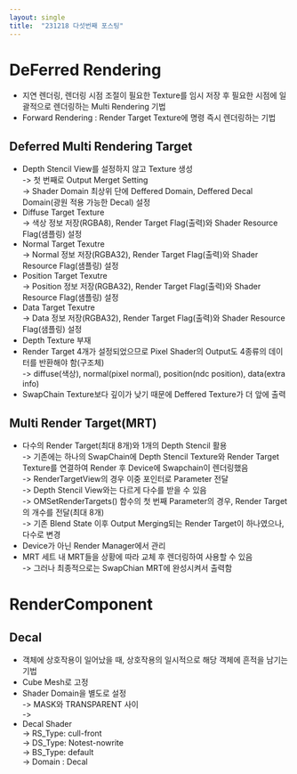 ```yaml
---
layout: single
title:  "231218 다섯번째 포스팅"
---
```

# DeFerred Rendering
* 지연 렌더링, 렌더링 시점 조절이 필요한 Texture를 임시 저장 후 필요한 시점에 일괄적으로 렌더링하는 Multi Rendering 기법<br>
* Forward Rendering : Render Target Texture에 명령 즉시 렌더링하는 기법<br>

## Deferred Multi Rendering Target
* Depth Stencil View를 설정하지 않고 Texture 생성 <br>
-> 첫 번째로 Output Merget Setting <br>
-> Shader Domain 최상위 단에 Deffered Domain, Deffered Decal Domain(광원 적용 가능한 Decal) 설정 <br> 
* Diffuse Target Texture <br>
-> 색상 정보 저장(RGBA8), Render Target Flag(출력)와 Shader Resource Flag(샘플링) 설정 <br>
* Normal Target Texutre <br>
-> Normal 정보 저장(RGBA32), Render Target Flag(출력)와 Shader Resource Flag(샘플링) 설정 <br>
* Position Target Texutre <br>
-> Position 정보 저장(RGBA32), Render Target Flag(출력)와 Shader Resource Flag(샘플링) 설정 <br>
* Data Target Texutre <br>
-> Data 정보 저장(RGBA32), Render Target Flag(출력)와 Shader Resource Flag(샘플링) 설정 <br>
* Depth Texture 부재 <br>
* Render Target 4개가 설정되었으므로 Pixel Shader의 Output도 4종류의 데이터를 반환해야 함(구조체)  <br>
-> diffuse(색상), normal(pixel normal), position(ndc position), data(extra info) <br>
* SwapChain Texture보다 깊이가 낮기 때문에 Deffered Texture가 더 앞에 출력


## Multi Render Target(MRT)
* 다수의 Render Target(최대 8개)와 1개의 Depth Stencil 활용 <br>
-> 기존에는 하나의 SwapChain에 Depth Stencil Texture와 Render Target Texture를 연결하여 Render 후 Device에 Swapchain이 렌더링했음 <br>
-> RenderTargetView의 경우 이중 포인터로 Parameter 전달 <br>
-> Depth Stencil View와는 다르게 다수를 받을 수 있음 <br>
-> OMSetRenderTargets() 함수의 첫 번째 Parameter의 경우, Render Target의 개수를 전달(최대 8개) <br>
-> 기존 Blend State 이후 Output Merging되는 Render Target이 하나였으나, 다수로 변경 <br>
* Device가 아닌 Render Manager에서 관리 <br>
* MRT 세트 내 MRT들을 상황에 따라 교체 후 렌더링하여 사용할 수 있음 <br>
-> 그러나 최종적으로는 SwapChian MRT에 완성시켜서 출력함 <br>

# RenderComponent
## Decal
* 객체에 상호작용이 일어났을 때, 상호작용의 일시적으로 해당 객체에 흔적을 남기는 기법
* Cube Mesh로 고정 <br>
* Shader Domain을 별도로 설정<br>
-> MASK와 TRANSPARENT 사이<br>
-> <br>
* Decal Shader<br>
-> RS_Type: cull-front <br>
-> DS_Type: Notest-nowrite <br>
-> BS_Type: default <br>
-> Domain : Decal <br>
